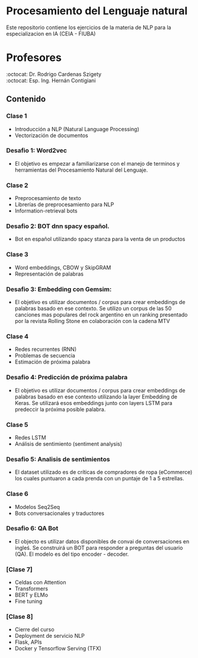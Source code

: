 # Procesamiento del Lenguaje natural

Este repositorio contiene los ejercicios de la materia de NLP para la especializacion en IA (CEIA - FIUBA)
# Profesores
:octocat: Dr. Rodrigo Cardenas Szigety\
:octocat: Esp. Ing. Hernán Contigiani

## Contenido

### Clase 1

- Introducción a NLP (Natural Language Processing)
- Vectorización de documentos
### Desafio 1: Word2vec
- El objetivo es empezar a familiarizarse con el manejo de terminos y herramientas del Procesamiento Natural del Lenguaje.

### Clase 2

- Preprocesamiento de texto
- Librerías de preprocesamiento para NLP
- Information-retrieval bots
### Desafio 2: BOT dnn spacy español. 
- Bot en español utilizando spacy stanza para la venta de un productos

### Clase 3

- Word embeddings, CBOW y SkipGRAM
- Representación de palabras
### Desafio 3: Embedding con Gemsim:
- El objetivo es utilizar documentos / corpus para crear embeddings de palabras basado en ese contexto. Se utilizo un corpus de las 50 canciones mas populares del rock argentino en un ranking presentado por la revista Rolling Stone en colaboración con la cadena MTV

### Clase 4

- Redes recurrentes (RNN)
- Problemas de secuencia
- Estimación de próxima palabra
### Desafio 4: Predicción de próxima palabra
- El objetivo es utilizar documentos / corpus para crear embeddings de palabras basado en ese contexto utilizando la layer Embedding de Keras. Se utilizará esos embeddings junto con layers LSTM para predeccir la próxima posible palabra.

### Clase 5

- Redes LSTM
- Análisis de sentimiento (sentiment analysis)
### Desafio 5: Analisis de sentimientos
- El dataset utilizado es de críticas de compradores de ropa (eCommerce) los cuales puntuaron a cada prenda con un puntaje de 1 a 5 estrellas.

### Clase 6

- Modelos Seq2Seq
- Bots conversacionales y traductores
### Desafio 6: QA Bot
- El objecto es utilizar datos disponibles de convai de conversaciones en ingleś. Se construirá un BOT para responder a preguntas del usuario (QA). El modelo es del tipo encoder - decoder.

### [Clase 7]

- Celdas con Attention
- Transformers
- BERT y ELMo
- Fine tuning

### [Clase 8]

- Cierre del curso
- Deployment de servicio NLP
- Flask, APIs
- Docker y Tensorflow Serving (TFX)


